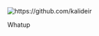 <img src="https://komarev.com/ghpvc/?username=kalideir" alt="https://github.com/kalideir" />

Whatup
